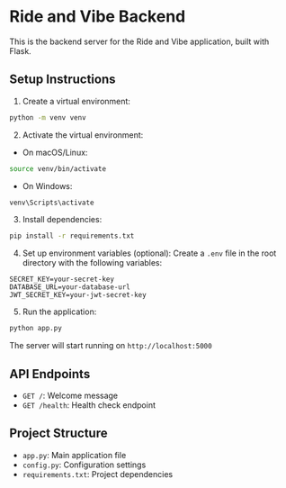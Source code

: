 # Ride and Vibe Backend

This is the backend server for the Ride and Vibe application, built with Flask.

## Setup Instructions

1. Create a virtual environment:
```bash
python -m venv venv
```

2. Activate the virtual environment:
- On macOS/Linux:
```bash
source venv/bin/activate
```
- On Windows:
```bash
venv\Scripts\activate
```

3. Install dependencies:
```bash
pip install -r requirements.txt
```

4. Set up environment variables (optional):
Create a `.env` file in the root directory with the following variables:
```
SECRET_KEY=your-secret-key
DATABASE_URL=your-database-url
JWT_SECRET_KEY=your-jwt-secret-key
```

5. Run the application:
```bash
python app.py
```

The server will start running on `http://localhost:5000`

## API Endpoints

- `GET /`: Welcome message
- `GET /health`: Health check endpoint

## Project Structure

- `app.py`: Main application file
- `config.py`: Configuration settings
- `requirements.txt`: Project dependencies 